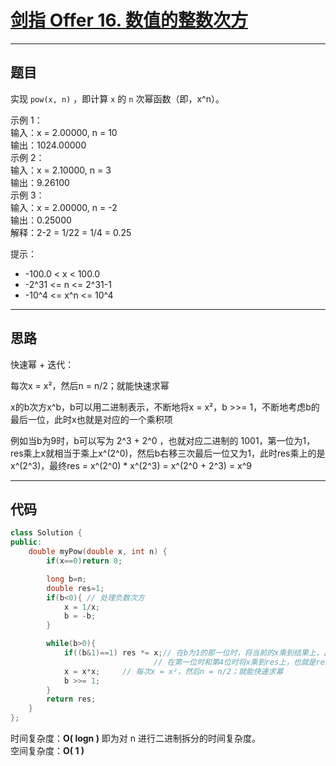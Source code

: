 # [剑指 Offer 16. 数值的整数次方](https://leetcode.cn/problems/shu-zhi-de-zheng-shu-ci-fang-lcof/description/)

---

## 题目

实现 `pow(x, n)` ，即计算 `x` 的 `n` 次幂函数（即，x^n）。  

示例 1：  
输入：x = 2.00000, n = 10  
输出：1024.00000  
示例 2：  
输入：x = 2.10000, n = 3  
输出：9.26100  
示例 3：  
输入：x = 2.00000, n = -2  
输出：0.25000  
解释：2-2 = 1/22 = 1/4 = 0.25  

提示：  

- -100.0 < x < 100.0
- -2^31 <= n <= 2^31-1
- -10^4 <= x^n <= 10^4

---

## 思路

快速幂 + 迭代：  

每次x = x²，然后n = n/2；就能快速求幂  

x的b次方x^b，b可以用二进制表示，不断地将x = x²，b >>= 1，不断地考虑b的最后一位，此时x也就是对应的一个乘积项  

例如当b为9时，b可以写为 2^3 + 2^0 ，也就对应二进制的 1001，第一位为1，res乘上x就相当于乘上x^(2^0)，然后b右移三次最后一位又为1，此时res乘上的是x^(2^3)，最终res = x^(2^0) * x^(2^3) = x^(2^0 + 2^3) = x^9  

---

## 代码

```C++
class Solution {
public:
    double myPow(double x, int n) {
        if(x==0)return 0;

        long b=n;
        double res=1;
        if(b<0){ // 处理负数次方
            x = 1/x;
            b = -b;
        }

        while(b>0){
            if((b&1)==1) res *= x;// 在b为1的那一位时，将当前的x乘到结果上，比如b为9，也就是1001，
                                // 在第一位时和第4位时将x乘到res上，也就是res = x * x^8 ,中间的两次while没有执行这个if是因为要攒起来得到x^8
            x = x*x;     // 每次x = x²，然后n = n/2；就能快速求幂
            b >>= 1;
        }
        return res;
    }
};
```

时间复杂度：**O( logn )** 即为对 n 进行二进制拆分的时间复杂度。  
空间复杂度：**O( 1 )**
